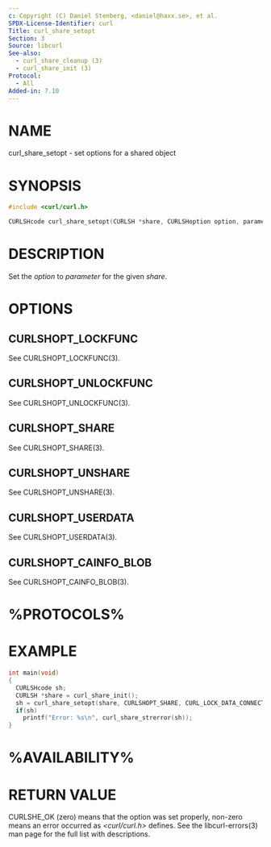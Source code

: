 ```yaml
---
c: Copyright (C) Daniel Stenberg, <daniel@haxx.se>, et al.
SPDX-License-Identifier: curl
Title: curl_share_setopt
Section: 3
Source: libcurl
See-also:
  - curl_share_cleanup (3)
  - curl_share_init (3)
Protocol:
  - All
Added-in: 7.10
---
```


# NAME

curl_share_setopt - set options for a shared object

# SYNOPSIS

~~~c
#include <curl/curl.h>

CURLSHcode curl_share_setopt(CURLSH *share, CURLSHoption option, parameter);
~~~

# DESCRIPTION

Set the *option* to *parameter* for the given *share*.

# OPTIONS

## CURLSHOPT_LOCKFUNC

See CURLSHOPT_LOCKFUNC(3).

## CURLSHOPT_UNLOCKFUNC

See CURLSHOPT_UNLOCKFUNC(3).

## CURLSHOPT_SHARE

See CURLSHOPT_SHARE(3).

## CURLSHOPT_UNSHARE

See CURLSHOPT_UNSHARE(3).

## CURLSHOPT_USERDATA

See CURLSHOPT_USERDATA(3).

## CURLSHOPT_CAINFO_BLOB

See CURLSHOPT_CAINFO_BLOB(3).

# %PROTOCOLS%

# EXAMPLE

~~~c
int main(void)
{
  CURLSHcode sh;
  CURLSH *share = curl_share_init();
  sh = curl_share_setopt(share, CURLSHOPT_SHARE, CURL_LOCK_DATA_CONNECT);
  if(sh)
    printf("Error: %s\n", curl_share_strerror(sh));
}
~~~

# %AVAILABILITY%

# RETURN VALUE

CURLSHE_OK (zero) means that the option was set properly, non-zero means an
error occurred as *\<curl/curl.h\>* defines. See the libcurl-errors(3) man
page for the full list with descriptions.
